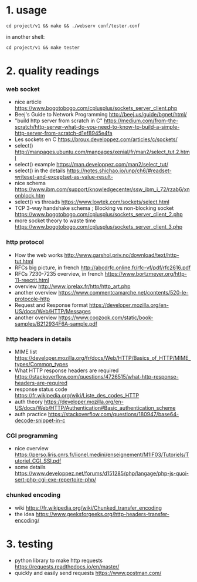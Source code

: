 # 1. usage

```
cd project/v1 && make && ./webserv conf/tester.conf
```
in another shell:
```
cd project/v1 && make tester
```

# 2. quality readings

### web socket
- nice article https://www.bogotobogo.com/cplusplus/sockets_server_client.php
- Beej's Guide to Network Programming http://beej.us/guide/bgnet/html/
- "build http server from scratch in C" https://medium.com/from-the-scratch/http-server-what-do-you-need-to-know-to-build-a-simple-http-server-from-scratch-d1ef8945e4fa
- Les sockets en C https://broux.developpez.com/articles/c/sockets/
- select() http://manpages.ubuntu.com/manpages/xenial/fr/man2/select_tut.2.html
- select() example https://man.developpez.com/man2/select_tut/
- select() in the details https://notes.shichao.io/unp/ch6/#readset-writeset-and-exceptset-as-value-result-
- nice schema https://www.ibm.com/support/knowledgecenter/ssw_ibm_i_72/rzab6/xnonblock.htm
- select() vs threads https://www.lowtek.com/sockets/select.html
- TCP 3-way handshake schema ; Blocking vs non-blocking socket https://www.bogotobogo.com/cplusplus/sockets_server_client_2.php
- more socket theory to waste time https://www.bogotobogo.com/cplusplus/sockets_server_client_3.php

### http protocol
- How the web works http://www.garshol.priv.no/download/text/http-tut.html
- RFCs big picture, in french http://abcdrfc.online.fr/rfc-vf/pdf/rfc2616.pdf
- RFCs 7230-7235 overview, in french https://www.bortzmeyer.org/http-11-reecrit.html
- overview http://www.iprelax.fr/http/http_art.php
- another overview https://www.commentcamarche.net/contents/520-le-protocole-http
- Request and Response format https://developer.mozilla.org/en-US/docs/Web/HTTP/Messages
- another overview https://www.coozook.com/static/book-samples/B212934F6A-sample.pdf

### http headers in details
- MIME list https://developer.mozilla.org/fr/docs/Web/HTTP/Basics_of_HTTP/MIME_types/Common_types
- What HTTP response headers are required https://stackoverflow.com/questions/4726515/what-http-response-headers-are-required
- response status code https://fr.wikipedia.org/wiki/Liste_des_codes_HTTP
- auth theory https://developer.mozilla.org/en-US/docs/Web/HTTP/Authentication#Basic_authentication_scheme
- auth practice https://stackoverflow.com/questions/180947/base64-decode-snippet-in-c

### CGI programming
- nice overview https://perso.liris.cnrs.fr/lionel.medini/enseignement/M1IF03/Tutoriels/Tutoriel_CGI_SSI.pdf
- some details https://www.developpez.net/forums/d151285/php/langage/php-js-quoi-sert-php-cgi-exe-repertoire-php/

### chunked encoding
- wiki https://fr.wikipedia.org/wiki/Chunked_transfer_encoding
- the idea https://www.geeksforgeeks.org/http-headers-transfer-encoding/

# 3. testing

- python library to make http requests https://requests.readthedocs.io/en/master/
- quickly and easily send requests https://www.postman.com/
